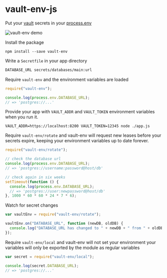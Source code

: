 # vault-env-js

Put your [vault](https://www.vaultproject.io/) secrets in your [process.env](https://nodejs.org/api/process.html#process_process_env)

![vault-env demo](https://i.imgur.com/W7cyRiP.gif)

Install the package

```console
npm install --save vault-env
```

Write a `Secretfile` in your app directory

```txt
DATABASE_URL secrets/databases/main:url
```

Require `vault-env` and the environment variables are loaded

```js
require("vault-env");

console.log(process.env.DATABASE_URL);
// => 'postgres://...'
```

Provide your app with `VAULT_ADDR` and `VAULT_TOKEN` environment variables when
you run it.

```console
VAULT_ADDR=https://localhost:8200 VAULT_TOKEN=12345 node ./app.js
```

Require `vault-env/rotate` and vault-env will request new leases before your
secrets expire, keeping your environment variables up to date forever.

```js
require("vault-env/rotate");

// check the database url
console.log(process.env.DATABASE_URL);
// => 'postgres://username:password@host/db'

// check again in six weeks
setTimeout(function () {
  console.log(process.env.DATABASE_URL);
  // => 'postgres://user:newpassword@host/db'
}, 1000 * 60 * 60 * 24 * 7 * 6);
```

Watch for secret changes

```js
var vaultEnv = require("vault-env/rotate");

vaultEnv.on("DATABASE_URL", function (newDB, oldDB) {
  console.log("DATABASE_URL has changed to " + newDB + " from " + oldDB);
});
```

Require `vault-env/local` and vault-env will not set your environment
your variables will only be exported by the module as regular variables

```js
var secret = require("vault-env/local");

console.log(secret.DATABASE_URL);
// => 'postgres://...'
```
